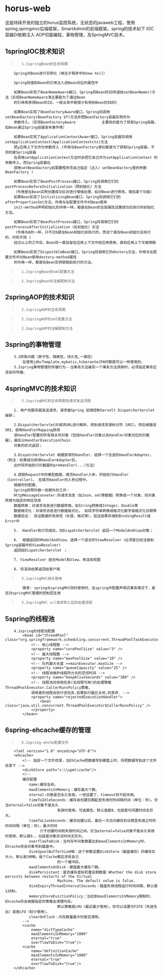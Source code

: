 # horus-web
这是持续开发的独立的horus监控系统，无状态的javaweb工程，使用spring,springmvc后端框架，SmartAdmin的前端框架。spring的技术如下 IOC容器DI依赖注入 AOP切面编程，事物管理，及SpringMVC技术。

##  1springIOC技术知识

>		1.1springBean的生命周期

```
	Spring对Bean进行实例化（相当于程序中的new Xx()）

	Spring将值和Bean的引用注入进Bean对应的属性中

	如果Bean实现了BeanNameAware接口，Spring将Bean的ID传递给setBeanName()方法（实现BeanNameAware清主要是为了通过Bean
	的引用来获得Bean的ID，一般业务中是很少有用到Bean的ID的）
	
	如果Bean实现了BeanFactoryAware接口，Spring将调用setBeanDactory(BeanFactory bf)方法并把BeanFactory容器实例作为
	参数传入。（实现BeanFactoryAware     		主要目的是为了获取Spring容器，如Bean通过Spring容器发布事件等）

	如果Bean实现了ApplicationContextAwaer接口，Spring容器将调用setApplicationContext(ApplicationContextctx)方法
	把y应用上下文作为参数传入.(作用与BeanFactory类似都是为了获取Spring容器，不同的是Spring容器
	在调用setApplicationContext方法时会把它自己作为setApplicationContext 的参数传入，而Spring容器在
	调用setBeanDactory前需要程序员自己指定（注入）setBeanDactory里的参数BeanFactory )
	
	如果Bean实现了BeanPostProcess接口，Spring将调用它们的postProcessBeforeInitialization（预初始化）方法
	（作用是在Bean实例创建成功后对进行增强处理，如对Bean进行修改，增加某个功能）
	如果Bean实现了InitializingBean接口，Spring将调用它们的afterPropertiesSet方法，作用与在配置文件中对Bean使用
	init-method声明初始化的作用一样，都是在Bean的全部属性设置成功后执行的初始化方法。
	
	如果Bean实现了BeanPostProcess接口，Spring将调用它们的postProcessAfterInitialization（后初始化）方法
	（作用与6的一样，只不过6是在Bean初始化前执行的，而这个是在Bean初始化后执行的，时机不同 )
	经过以上的工作后，Bean将一直驻留在应用上下文中给应用使用，直到应用上下文被销毁
	
	如果Bean实现了DispostbleBean接口，Spring将调用它的destory方法，作用与在配置文件中对Bean使用destory-method属性
	的作用一样，都是在Bean实例销毁前执行的方法。
```			

>		1.2springBean的xml配置方法

>		1.3springBean的注解配制方法

##  2springAOP的技术知识

>		2.1springAOP的生命周期

>		2.2springAOP的xml配置方法

>		2.3springAOP的注解配制方法
##	3spring的事物管理
		3.1转账问题（原子性，隔离性，持久性,一致性）
			在使用jdbcTemplate,mybatis,hiberanteJPA时都是可以一样使用的。
		3.2spring事物管理的传播行为--当事务方法被另一个事务方法调用时，必须指定事务应该如何传播。
## 	4springMVC的技术知识

>		3.1springMVC的生命周期及请求发送流程
```
	1. 用户向服务器发送请求，请求被Spring 前端控制Servelt DispatcherServlet捕获；
	
	2.DispatcherServlet对请求URL进行解析，得到请求资源标识符（URI）。然后根据该URI，调用HandlerMapping获得
	该Handler配置的所有相关的对象（包括Handler对象以及Handler对象对应的拦截器），最后以HandlerExecutionChain
	对象的形式返回；
	
	3.DispatcherServlet 根据获得的Handler，选择一个合适的HandlerAdapter。（附注：如果成功获得HandlerAdapter后，
	此时将开始执行拦截器的preHandler(...)方法）
	
	4.提取Request中的模型数据，填充Handler入参，开始执行Handler（Controller)。 在填充Handler的入参过程中，
	根据你的配置，
	Spring将帮你做一些额外的工作：
	HttpMessageConveter:将请求消息（如Json、xml等数据）转换成一个对象，将对象转换为指定的响应信息
	数据转换：对请求消息进行数据转换。如String转换成Integer、Double等
	数据根式化：对请求消息进行数据格式化。 如将字符串转换成格式化数字或格式化日期等
	数据验证： 验证数据的有效性（长度、格式等），验证结果存储到BindingResult或Error中
	
	5.  Handler执行完成后，向DispatcherServlet 返回一个ModelAndView对象；
	
	6.  根据返回的ModelAndView，选择一个适合的ViewResolver（必须是已经注册到Spring容器中的ViewResolver)
	返回给DispatcherServlet ；
	
	7. ViewResolver 结合Model和View，来渲染视图
	
	8. 将渲染结果返回给客户端
```		
	
>		3.1springMVC相关使用
			情景: spring与springMVC同时使用时，在spring中配置声明式事务情况下，是否对springMVC管理的控制层生效
>		3.2springMVC url请求转入后的处理流程
##  5spring的线程池
		4.1spring的线程池配置
			<bean id="threadPool" class="org.springframework.scheduling.concurrent.ThreadPoolTaskExecutor">
				<!-- 核心线程数 -->
				<property name="corePoolSize" value="3" />
				<!-- 最大线程数 -->
				<property name="maxPoolSize" value="10" />
				<!-- 队列最大长度 >=mainExecutor.maxSize -->
				<property name="queueCapacity" value="25" />
				<!-- 线程池维护线程所允许的空闲时间 -->
				<property name="keepAliveSeconds" value="300" />
				<!-- 线程池对拒绝任务(无线程可用)的处理策略 ThreadPoolExecutor.CallerRunsPolicy策略,
				调用者的线程会执行该任务,如果执行器已关闭,则丢弃. -->
				<property name="rejectedExecutionHandler">
					<bean class="java.util.concurrent.ThreadPoolExecutor$CallerRunsPolicy" />
				</property>
			</bean>
##	6spring-ehcache缓存的管理
>		5.1spring-ehche配置文件
```
	<?xml version="1.0" encoding="UTF-8"?>
	<ehcache>
		<!-- 指定一个文件目录，当EhCache把数据写到硬盘上时，将把数据写到这个文件目录下 -->
		<diskStore path="c:\\upm\\cache"/>
		<!-- 
		缓存配置 
		   name:缓存名称。 
		   maxElementsInMemory：缓存最大个数。 
		   eternal:对象是否永久有效，一但设置了，timeout将不起作用。 
		   timeToIdleSeconds：缓存自创建日期起至失效时的间隔时间（单位：秒）。仅当eternal=false对象不是永久
						有效时使用，可选属性，默认值是0，也就是可闲置时间无穷大。 
		   timeToLiveSeconds：缓存创建以后，最后一次访问缓存的日期至失效之时的时间间隔（单位：秒）。最大时间
				介于创建时间和失效时间之间。仅当eternal=false对象不是永久有效时使用，默认是0.，也就是对象存活时间无穷大。 
		   overflowToDisk：当内存中对象数量达到maxElementsInMemory时，Ehcache将会对象写到磁盘中。 
		   diskSpoolBufferSizeMB：这个参数设置DiskStore（磁盘缓存）的缓存区大小。默认是30MB。每个Cache都应该有自己
						的一个缓冲区。 
		   maxElementsOnDisk：硬盘最大缓存个数。 
		   diskPersistent：是否缓存虚拟机重启期数据 Whether the disk store persists between restarts of the Virtual 
						Machine. The default value is false. 
		   diskExpiryThreadIntervalSeconds：磁盘失效线程运行时间间隔，默认是120秒。 
		   memoryStoreEvictionPolicy：当达到maxElementsInMemory限制时，Ehcache将会根据指定的策略去清理内存。
						默认策略是LRU（最近最少使用）。你可以设置为FIFO（先进先出）或是LFU（较少使用）。 
		   clearOnFlush：内存数量最大时是否清除。 
		-->
		<cache
			name="dictTypeCache"
			maxElementsInMemory="1000"
			eternal="true"
			overflowToDisk="true"/>
		<cache
			name="definitionCache"
			maxElementsInMemory="1000"
			eternal="true"
			overflowToDisk="true"/>    
	</ehcache>
```
